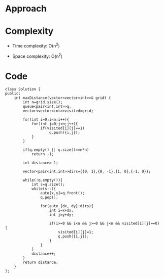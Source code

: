 # Approach
<!-- Describe your approach to solving the problem. -->

# Complexity
- Time complexity: O(n<sup>2</sup>)
<!-- Add your time complexity here, e.g. $$O(n)$$ -->

- Space complexity: O(n<sup>2</sup>)
<!-- Add your space complexity here, e.g. $$O(n)$$ -->

# Code
```
class Solution {
public:
    int maxDistance(vector<vector<int>>& grid) {
        int n=grid.size();
        queue<pair<int,int>>q;
        vector<vector<int>>visited=grid;
        
        for(int i=0;i<n;i++){
            for(int j=0;j<n;j++){
                if(visited[i][j]==1) 
                    q.push({i,j});
            }
        }

        if(q.empty() || q.size()==n*n) 
            return -1;

        int distance=-1;

        vector<pair<int,int>>dirs={{0, 1},{0, -1},{1, 0},{-1, 0}};
        
        while(!q.empty()){
            int s=q.size();
            while(s--){
                auto[x,y]=q.front();
                q.pop();

                for(auto [dx, dy]:dirs){
                    int i=x+dx; 
                    int j=y+dy;

                    if(i>=0 && i<n && j>=0 && j<n && visited[i][j]==0){
                        visited[i][j]=1;
                        q.push({i,j});
                    }
                }
            }
            distance++;
        }
        return distance;
    }
};
```
